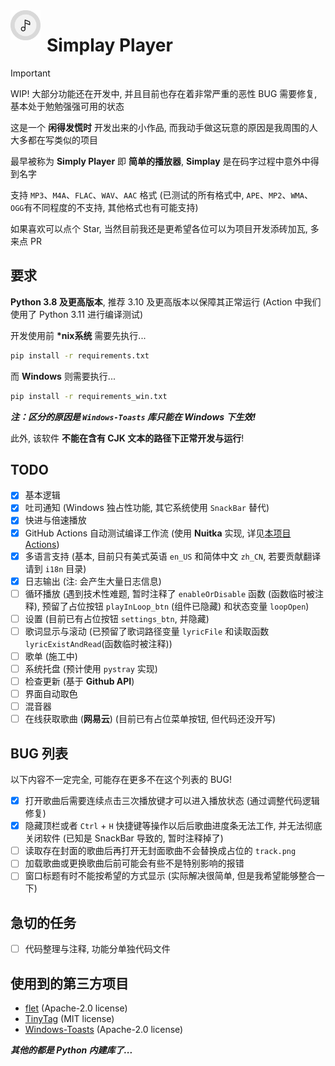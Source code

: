 <img width="48" height="48" align="left" style="float: left; margin: 0 10px 0 0;" alt="Simplay Player Logo" src="https://github.com/WhatDamon/Simplay-Player/blob/main/asset/simplay.png">  

# Simplay Player

> [!IMPORTANT]  
> WIP! 大部分功能还在开发中, 并且目前也存在着非常严重的恶性 BUG 需要修复, 基本处于勉勉强强可用的状态

这是一个 __闲得发慌时__ 开发出来的小作品, 而我动手做这玩意的原因是我周围的人大多都在写类似的项目

最早被称为 __Simply Player__ 即 __简单的播放器__, __Simplay__ 是在码字过程中意外中得到名字

支持 `MP3`、`M4A`、`FLAC`、`WAV`、`AAC` 格式 (已测试的所有格式中, `APE`、`MP2`、`WMA`、`OGG`有不同程度的不支持, 其他格式也有可能支持)

如果喜欢可以点个 Star, 当然目前我还是更希望各位可以为项目开发添砖加瓦, 多来点 PR

## 要求

__Python 3.8 及更高版本__, 推荐 3.10 及更高版本以保障其正常运行 (Action 中我们使用了 Python 3.11 进行编译测试)

开发使用前 __*nix系统__ 需要先执行...

~~~Bash
pip install -r requirements.txt
~~~

而 __Windows__ 则需要执行...

~~~Bash
pip install -r requirements_win.txt
~~~

___注：区分的原因是 `Windows-Toasts` 库只能在 Windows 下生效!___

此外, 该软件 __不能在含有 CJK 文本的路径下正常开发与运行__!

## TODO

- [x] 基本逻辑
- [x] 吐司通知 (Windows 独占性功能, 其它系统使用 `SnackBar` 替代)
- [x] 快进与倍速播放
- [x] GitHub Actions 自动测试编译工作流 (使用 __Nuitka__ 实现, 详见[本项目 Actions](https://github.com/WhatDamon/Simplay-Player/actions))
- [x] 多语言支持 (基本, 目前只有美式英语 `en_US` 和简体中文 `zh_CN`, 若要贡献翻译请到 `i18n` 目录)
- [x] 日志输出 (注: 会产生大量日志信息)
- [ ] 循环播放 (遇到技术性难题, 暂时注释了 `enableOrDisable` 函数 (函数临时被注释), 预留了占位按钮 `playInLoop_btn` (组件已隐藏) 和状态变量 `loopOpen`)
- [ ] 设置 (目前已有占位按钮 `settings_btn`, 并隐藏)
- [ ] 歌词显示与滚动 (已预留了歌词路径变量 `lyricFile` 和读取函数 `lyricExistAndRead`(函数临时被注释))
- [ ] 歌单 (施工中)
- [ ] 系统托盘 (预计使用 `pystray` 实现)
- [ ] 检查更新 (基于 __Github API__)
- [ ] 界面自动取色
- [ ] 混音器
- [ ] 在线获取歌曲 (__网易云__) (目前已有占位菜单按钮, 但代码还没开写)

## BUG 列表

以下内容不一定完全, 可能存在更多不在这个列表的 BUG!

- [x] 打开歌曲后需要连续点击三次播放键才可以进入播放状态 (通过调整代码逻辑修复)
- [x] 隐藏顶栏或者 `Ctrl` + `H` 快捷键等操作以后后歌曲进度条无法工作, 并无法彻底关闭软件 (已知是 SnackBar 导致的, 暂时注释掉了)
- [ ] 读取存在封面的歌曲后再打开无封面歌曲不会替换成占位的 `track.png`
- [ ] 加载歌曲或更换歌曲后前可能会有些不是特别影响的报错
- [ ] 窗口标题有时不能按希望的方式显示 (实际解决很简单, 但是我希望能够整合一下)

## 急切的任务

- [ ] 代码整理与注释, 功能分单独代码文件

## 使用到的第三方项目

- [flet](https://github.com/flet-dev/flet) (Apache-2.0 license)
- [TinyTag](https://github.com/devsnd/tinytag) (MIT license)
- [Windows-Toasts](https://github.com/DatGuy1/Windows-Toasts) (Apache-2.0 license)

___其他的都是 Python 内建库了...___